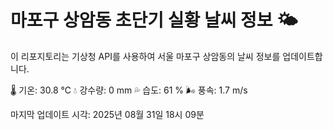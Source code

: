 
# 마포구 상암동 초단기 실황 날씨 정보 🌤️

이 리포지토리는 기상청 API를 사용하여 서울 마포구 상암동의 날씨 정보를 업데이트합니다. 

🌡️ 기온: 30.8 ℃
💧 강수량: 0 mm
💦 습도: 61 %
🌬️ 풍속: 1.7 m/s

마지막 업데이트 시각: 2025년 08월 31일 18시 09분    
